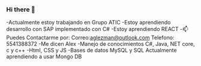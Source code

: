 ### Hi there 👋
-Actualmente estoy trabajando en Grupo ATIC
-Estoy aprendiendo desarrollo con SAP implementado con C#
-Estoy aprendiendo REACT
-📫Puedes Contactarme por:
  Correo:aglezman@outlook.com
  Telefono: 5541388372
-Me dicen Alex
-Manejo de conocimientos
  C#, Java, NET core, c y c++
-Html, CSS y JS
-Bases de datos
  MySQL y SQL
  Actualmente aprendiendo a usar Mongo DB
<!--
**Alex-Glez-Manzano/Alex-Glez-Manzano** is a ✨ _special_ ✨ repository because its `README.md` (this file) appears on your GitHub profile.

Here are some ideas to get you started:

- 🔭 I’m currently working on ...
- 🌱 I’m currently learning ...
- 👯 I’m looking to collaborate on ...
- 🤔 I’m looking for help with ...
- 💬 Ask me about ...
- 📫 How to reach me: ...
- 😄 Pronouns: ...
- ⚡ Fun fact: ...
-->
